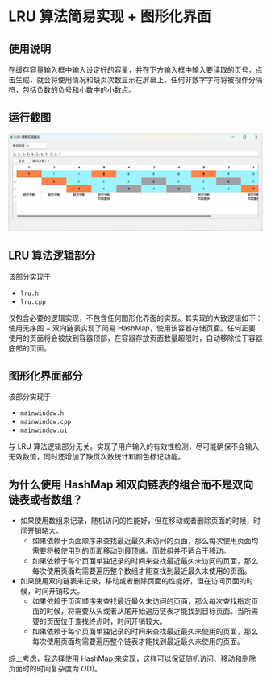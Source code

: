 # LRU 算法简易实现 + 图形化界面
## 使用说明
在缓存容量输入框中输入设定好的容量，并在下方输入框中输入要读取的页号，点击生成，就会将使用情况和缺页次数显示在屏幕上，任何非数字字符将被视作分隔符，包括负数的负号和小数中的小数点。
## 运行截图
![](1.png)
## LRU 算法逻辑部分
该部分实现于
- ```lru.h```
- ```lru.cpp```

仅包含必要的逻辑实现，不包含任何图形化界面的实现。其实现的大致逻辑如下：使用无序图 + 双向链表实现了简易 HashMap，使用该容器存储页面。任何正要使用的页面将会被放到容器顶部，在容器存放页面数量超限时，自动移除位于容器底部的页面。
## 图形化界面部分
该部分实现于
- ```mainwindow.h```
- ```mainwindow.cpp```
- ```mainwindow.ui```

与 LRU 算法逻辑部分无关。实现了用户输入的有效性检测，尽可能确保不会输入无效数值，同时还增加了缺页次数统计和颜色标记功能。
## 为什么使用 HashMap 和双向链表的组合而不是双向链表或者数组？
- 如果使用数组来记录，随机访问的性能好，但在移动或者删除页面的时候，时间开销略大。
    - 如果依赖于页面顺序来查找最近最久未访问的页面，那么每次使用页面均需要将被使用到的页面移动到最顶端。而数组并不适合于移动。
    - 如果依赖于每个页面单独记录的时间来查找最近最久未访问的页面，那么每次使用页面均需要遍历整个数组才能查找到最近最久未使用的页面。
- 如果使用双向链表来记录，移动或者删除页面的性能好，但在访问页面的时候，时间开销较大。
    - 如果依赖于页面顺序来查找最近最久未访问的页面，那么每次查找指定页面的时候，将需要从头或者从尾开始遍历链表才能找到目标页面。当所需要的页面位于查找终点时，时间开销较大。
    - 如果依赖于每个页面单独记录的时间来查找最近最久未使用的页面，那么每次使用页面均需要遍历整个链表才能找到最近最久未使用的页面。

综上考虑，我选择使用 HashMap 来实现，这样可以保证随机访问、移动和删除页面时的时间复杂度为 $O(1)$。